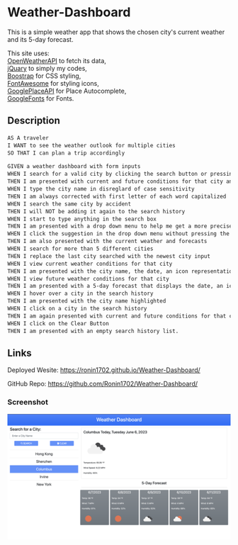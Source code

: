 # Weather-Dashboard
This is a simple weather app that shows the chosen city's current weather and its 5-day forecast.

This site uses:\
[OpenWeatherAPI](https://openweathermap.org/api) to fetch its data,\
[jQuary](https://jquery.com/) to simply my codes,\
[Boostrap](https://getbootstrap.com/docs/5.1/getting-started/introduction/) for CSS styling,\
[FontAwesome](https://fontawesome.com/docs) for styling icons,\
[GooglePlaceAPI](https://developers.google.com/maps/documentation/places/web-service/autocomplete) for Place Autocomplete,\
[GoogleFonts](https://fonts.google.com/) for Fonts.

## Description
```md
AS A traveler
I WANT to see the weather outlook for multiple cities
SO THAT I can plan a trip accordingly
```

```md
GIVEN a weather dashboard with form inputs
WHEN I search for a valid city by clicking the search button or pressing enter
THEN I am presented with current and future conditions for that city and that city is added to the search history
WHEN I type the city name in disreglard of case sensitivity
THEN I am always corrected with first letter of each word capitalized
WHEN I search the same city by accident
THEN I will NOT be adding it again to the search history
WHEN I start to type anything in the search box
THEN I am presented with a drop down menu to help me get a more precise location
WHEN I click the suggestion in the drop down menu without pressing the search button
THEN I am also presented with the current weather and forecasts
WHEN I search for more than 5 different cities
THEN I replace the last city searched with the newest city input
WHEN I view current weather conditions for that city
THEN I am presented with the city name, the date, an icon representation of weather conditions, the temperature, the humidity, and the the wind speed
WHEN I view future weather conditions for that city
THEN I am presented with a 5-day forecast that displays the date, an icon representation of weather conditions, the temperature, the wind speed, and the humidity
WHEN I hover over a city in the search history
THEN I am presented with the city name highlighted
WHEN I click on a city in the search history
THEN I am again presented with current and future conditions for that city
WHEN I click on the Clear Button
THEN I am presented with an empty search history list.
```

## Links
Deployed Wesite: https://ronin1702.github.io/Weather-Dashboard/

GitHub Repo: https://github.com/Ronin1702/Weather-Dashboard/

### Screenshot
![Screenshot](./Assets/Images/weather-dashboard-screenshot.png)
